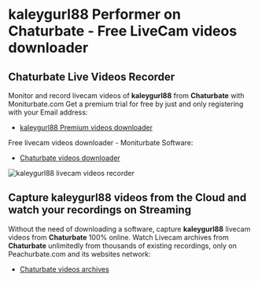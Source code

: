 # kaleygurl88 Performer on Chaturbate - Free LiveCam videos downloader

## Chaturbate Live Videos Recorder

Monitor and record livecam videos of **kaleygurl88** from **Chaturbate** with Moniturbate.com
Get a premium trial for free by just and only registering with your Email address:
* [kaleygurl88 Premium videos downloader](https://moniturbate.com/request-demo-licence-key.html)

Free livecam videos downloader - Moniturbate Software:
* [Chaturbate videos downloader](https://moniturbate.com/moniturbate-download-software.html)

![kaleygurl88 livecam videos recorder](https://peachurnet.com/templates/moniturbate-software.png)


## Capture kaleygurl88 videos from the Cloud and watch your recordings on Streaming

Without the need of downloading a software, capture **kaleygurl88** livecam videos from **Chaturbate** 100% online.
Watch Livecam archives from **Chaturbate** unlimitedly from thousands of existing recordings, only on Peachurbate.com and its websites network:
* [Chaturbate videos archives](https://peachurnet.com/)